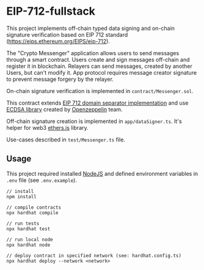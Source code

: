 # EIP-712-fullstack

This project implements off-chain typed data signing and on-chain signature verification based on EIP 712 standard (https://eips.ethereum.org/EIPS/eip-712).

The "Crypto Messenger" application allows users to send messages through a smart contract. Users create and sign messages off-chain and register it in blockchain. Relayers can send messages, created by another Users, but can't modify it. App protocol requires message creator signature to prevent message forgery by the relayer.

On-chain signature verification is implemented in `contract/Messenger.sol`.

This contract extends [EIP 712 domain separator implementation](https://docs.openzeppelin.com/contracts/3.x/api/drafts#EIP712) and use [ECDSA library](https://docs.openzeppelin.com/contracts/3.x/api/cryptography#ECDSA) created by [Openzeppelin](https://docs.openzeppelin.com) team.

Off-chain signature creation is implemented in `app/dataSigner.ts`. It's helper for web3 [ethers.js](https://docs.ethers.io/v5/) library.

Use-cases described in `test/Messenger.ts` file.

## Usage

This project required installed [NodeJS](https://nodejs.org/en/) and defined environment variables in ` .env` file (see `.env.example`).

```
// install 
npm install

// compile contracts
npx hardhat compile

// run tests
npx hardhat test

// run local node
npx hardhat node

// deploy contract in specified network (see: hardhat.config.ts)
npx hardhat deploy --network <network>

```
